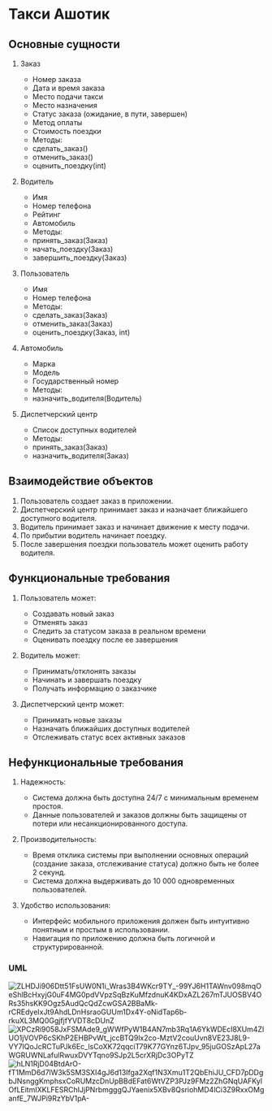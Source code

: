 # Такси Ашотик

## Основные сущности

1. Заказ
   - Номер заказа
   - Дата и время заказа
   - Место подачи такси
   - Место назначения
   - Статус заказа (ожидание, в пути, завершен)
   - Метод оплаты
   - Стоимость поездки
   - Методы:
   - сделать_заказ()
   - отменить_заказ()
   - оценить_поездку(int)

2. Водитель
   - Имя
   - Номер телефона
   - Рейтинг
   - Автомобиль
   - Методы:
   - принять_заказ(Заказ)
   - начать_поездку(Заказ)
   - завершить_поездку(Заказ)

3. Пользователь
   - Имя
   - Номер телефона
   - Методы:
   - сделать_заказ(Заказ)
   - отменить_заказ(Заказ)
   - оценить_поездку(Заказ, int)

4. Автомобиль
   - Марка
   - Модель
   - Государственный номер
   - Методы:
   - назначить_водителя(Водитель)

5. Диспетчерский центр
   - Список доступных водителей
   - Методы:
   - принять_заказ(Заказ)
   - назначить_водителя(Заказ)

## Взаимодействие объектов

1. Пользователь создает заказ в приложении.
2. Диспетчерский центр принимает заказ и назначает ближайшего доступного водителя.
3. Водитель принимает заказ и начинает движение к месту подачи.
4. По прибытии водитель начинает поездку.
5. После завершения поездки пользователь может оценить работу водителя.

## Функциональные требования

1. Пользователь может:
   - Создавать новый заказ
   - Отменять заказ
   - Следить за статусом заказа в реальном времени
   - Оценивать поездку после ее завершения

2. Водитель может:
   - Принимать/отклонять заказы
   - Начинать и завершать поездку
   - Получать информацию о заказчике

3. Диспетчерский центр может:
   - Принимать новые заказы
   - Назначать ближайших доступных водителей
   - Отслеживать статус всех активных заказов

## Нефункциональные требования

1. Надежность:
   - Система должна быть доступна 24/7 с минимальным временем простоя.
   - Данные пользователей и заказов должны быть защищены от потери или несанкционированного доступа.

2. Производительность:
   - Время отклика системы при выполнении основных операций (создание заказа, отслеживание статуса) должно быть не более 2 секунд.
   - Система должна выдерживать до 10 000 одновременных пользователей.

3. Удобство использования:
   - Интерфейс мобильного приложения должен быть интуитивно понятным и простым в использовании.
   - Навигация по приложению должна быть логичной и структурированной.

### UML
![ZLHDJi906Dtt51FsUW0N1i_Wras3B4WKcr9TY_-99YJ6H1TAWnv098mqOeShlBcHxyjG0uF4MG0pdVVpzSqBzKuMfzdnuK4KDxAZL267mTJUOSBV4ORs35hsKK9Ogz5AudQcQdZcwGSA2BBaMk-rCREdyeIxJt9AhdLDnHsraoGUUm1Dx4Y-oNidTap6b-rkuXL3MQ0GgjfjfYVDT8cDUnZ](https://github.com/user-attachments/assets/818dd210-e373-4141-b243-9e979ad644d0)
![XPCzRi9058JxFSMAde9_gWWfPyW1B4AN7mb3Rq1A6YkWDEcI8XUm4ZlUO1jVOVP6cSKhP2EHBPvWt_jccBTQ9lx2co-MztV2couUvn8VE23J8L9-VY7IQoJcRCTuPJk6Ec_lsCoXK72qqciT79K77GYnz6TJpv_95juGOSzApL27aWGRUWNLafulRwuxDVYTqno9SJp2L5crXRjDc3OPyTZ](https://github.com/user-attachments/assets/b235bb5e-7c45-4324-a5b9-24a4330a6f2e)
![hLN1RjD04BtdArO-fT1MmD6d7lW3k5SM3SXI4gJ6d13Ifga2Xqf1N3Xmu1T2QbEhiJU_CFD7pDDgbJNsnggKmphsxCoRUMzcDnUpBBdEFat6WtVZP3PJz9FMz2ZhGNqUAFKylOfLEitmIXKLFESRChIJjPNrbmgggQJYaenix5XBv8QsriohMD4lCi3Z9RxxOMganfE_7WJPi9RzYbV1pA-](https://github.com/user-attachments/assets/6ad81916-61dd-4458-8a4e-ed80430dc928)

